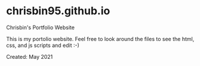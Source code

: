 # chrisbin95.github.io
Chrisbin's Portfolio Website

This is my portolio website. Feel free to look around the files to see the html, css, and js scripts and edit :-)

Created: May 2021
